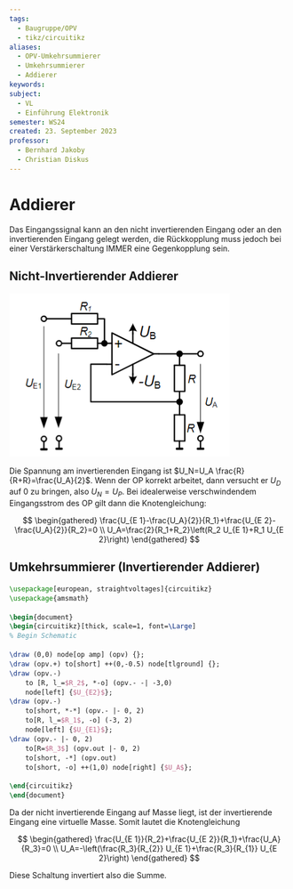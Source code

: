 ```yaml
---
tags:
  - Baugruppe/OPV
  - tikz/circuitikz
aliases:
  - OPV-Umkehrsummierer
  - Umkehrsummierer
  - Addierer
keywords: 
subject:
  - VL
  - Einführung Elektronik
semester: WS24
created: 23. September 2023
professor:
  - Bernhard Jakoby
  - Christian Diskus
---
```


# Addierer

Das Eingangssignal kann an den nicht invertierenden Eingang oder an den invertierenden Eingang gelegt werden, die Rückkopplung muss jedoch bei einer Verstärkerschaltung IMMER eine Gegenkopplung sein.

## Nicht-Invertierender Addierer

![](assets/Pasted%20image%2020241213005737.png)

Die Spannung am invertierenden Eingang ist $U_N=U_A \frac{R}{R+R}=\frac{U_A}{2}$. Wenn der OP korrekt arbeitet, dann versucht er $U_D$ auf 0 zu bringen, also $U_N=U_P$. Bei idealerweise verschwindendem Eingangsstrom des OP gilt dann die Knotengleichung:

$$
\begin{gathered}
\frac{U_{E 1}-\frac{U_A}{2}}{R_1}+\frac{U_{E 2}-\frac{U_A}{2}}{R_2}=0 \\
U_A=\frac{2}{R_1+R_2}\left(R_2 U_{E 1}+R_1 U_{E 2}\right)
\end{gathered}
$$

## Umkehrsummierer (Invertierender Addierer)

```tikz
\usepackage[european, straightvoltages]{circuitikz}
\usepackage{amsmath}

\begin{document}
\begin{circuitikz}[thick, scale=1, font=\Large]
% Begin Schematic

\draw (0,0) node[op amp] (opv) {};
\draw (opv.+) to[short] ++(0,-0.5) node[tlground] {};
\draw (opv.-)
    to [R, l_=$R_2$, *-o] (opv.- -| -3,0)
    node[left] {$U_{E2}$};
\draw (opv.-)
    to[short, *-*] (opv.- |- 0, 2)
    to[R, l_=$R_1$, -o] (-3, 2)
    node[left] {$U_{E1}$};
\draw (opv.- |- 0, 2)
    to[R=$R_3$] (opv.out |- 0, 2)
    to[short, -*] (opv.out)
    to[short, -o] ++(1,0) node[right] {$U_A$};

\end{circuitikz}
\end{document}
```


Da der nicht invertierende Eingang auf Masse liegt, ist der invertierende Eingang eine virtuelle Masse. Somit lautet die Knotengleichung

$$
\begin{gathered}
\frac{U_{E 1}}{R_2}+\frac{U_{E 2}}{R_1}+\frac{U_A}{R_3}=0 \\
U_A=-\left(\frac{R_3}{R_{2}} U_{E 1}+\frac{R_3}{R_{1}} U_{E 2}\right)
\end{gathered}
$$

Diese Schaltung invertiert also die Summe.